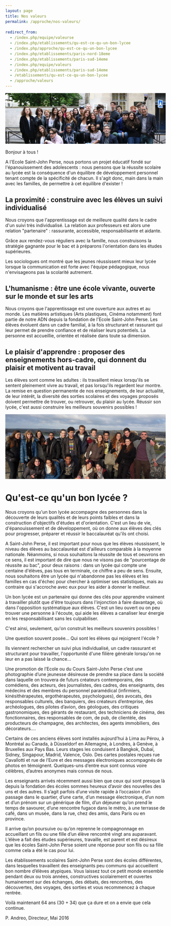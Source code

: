 ```yaml
---
layout: page
title: Nos valeurs
permalink: /approche/nos-valeurs/

redirect_from:
  - /index.php/equipe/valeurse
  - /index.php/etablissements/qu-est-ce-qu-un-bon-lycee
  - /index.php/approche/qu-est-ce-qu-un-bon-lycee
  - /index.php/etablissements/paris-nord-18eme
  - /index.php/etablissements/paris-sud-14eme
  - /index.php/equipe/valeurs
  - /index.php/etablissements/paris-sud-14eme
  - /etablissements/qu-est-ce-qu-un-bon-lycee
  - /approche/valeurs
---
```


<img src="/images/approche-1.jpg">

Bonjour à tous !

A l'Ecole Saint-John Perse, nous portons un projet éducatif fondé sur l'épanouissement des adolescents : nous pensons que la réussite scolaire au lycée est la conséquence d'un équilibre de développement personnel tenant compte de la spécificité de chacun. Il s'agit donc, main dans la main avec les familles, de permettre à cet équilibre d'exister !

## La proximité : construire avec les élèves un suivi individualisé

Nous croyons que l'apprentissage est de meilleure qualité dans le cadre d'un suivi très individualisé. La relation aux professeurs est alors une relation "partenaire" : rassurante, accessible, responsabilisante et aidante.

Grâce aux rendez-vous réguliers avec la famille, nous construisons la stratégie gagnante pour le bac et à préparons l'orientation dans les études supérieures.

Les sociologues ont montré que les jeunes réussissent mieux leur lycée lorsque la communication est forte avec l'équipe pédagogique, nous n'envisageons pas la scolarité autrement.

## L'humanisme : être une école vivante, ouverte sur le monde et sur les arts

Nous croyons que l'apprentissage est une ouverture aux autres et au monde. Les matières artistiques  (Arts plastiques, Cinéma notamment) font partie de notre ADN depuis la fondation de l'Ecole Saint-John Perse. Les élèves évoluent dans un cadre familial, à la fois structurant et rassurant qui leur permet de prendre confiance et de réaliser leurs potentiels. La personne est accueillie, orientée et réalisée dans toute sa dimension.

## Le plaisir d'apprendre : proposer des enseignements hors-cadre, qui donnent du plaisir et motivent au travail

Les élèves sont comme les adultes : ils travaillent mieux lorsqu'ils se sentent pleinement vivre au travail, et pas lorsqu'ils regardent leur montre. La remise en question permanente de nos enseignements, de leur actualité, de leur intérêt, la diversité des sorties scolaires et des voyages proposés doivent permettre de trouver, ou retrouver, du plaisir au lycée.  Réussir son lycée, c'est aussi construire les meilleurs souvenirs possibles !

<img src="/images/approche-2.jpg">

# Qu'est-ce qu'un bon lycée ?

Nous croyons qu'un bon lycée accompagne des personnes dans la découverte de leurs qualités et de leurs points faibles et dans la construction d'objectifs d'études et d'orientation. C'est un lieu de vie, d'épanouissement et de développement, où on donne aux élèves des clés pour progresser, préparer et réussir le baccalauréat qu'ils ont choisi.  

A Saint-John Perse, il est important pour nous que les élèves réussissent, le niveau des élèves au baccalauréat est d'ailleurs comparable à la moyenne nationale. Néanmoins, si nous souhaitons la réussite de tous et oeuvrons en ce sens, il est important de dire que nous ne visons pas de "pourcentage de réussite au bac", pour deux raisons : dans un lycée qui compte une centaine d'élèves, pas tous en terminale, ce chiffre a peu de sens. Ensuite, nous souhaitons être un lycée qui n'abandonne pas les élèves et les familles en cas d'échec pour chercher à optimiser ses statistiques, mais au contraire qui s'accroche avec eux pour les aider à donner le meilleur. 

Un bon lycée est un partenaire qui donne des clés pour apprendre vraiment à travailler plutôt que d'être toujours dans l'injonction à faire davantage, où dans l'opposition systématique aux élèves. C'est un lieu ouvert ou on peu trouver une personne à l'écoute, qui aide les élèves a canaliser leur énergie en les responsabilisant sans les culpabiliser. 

C'est ainsi, seulement, qu'on construit les meilleurs souvenirs possibles !

Une question souvent posée... Qui sont les élèves qui rejoignent l'école ?


Ils viennent rechercher un suivi plus individualisé, un cadre rassurant et structurant pour travailler, l'opportunité d'une filière générale lorsqu'on ne leur en a pas laissé la chance... 


Une promotion de l’Ecole ou du Cours Saint-John Perse c’est une photographie d’une jeunesse désireuse de prendre sa place dans la société dans laquelle on trouvera de futurs créateurs contemporains, des comédiens, des acteurs, des journalistes, des cadres, des enseignants, des médecins et des membres du personnel paramédical (infirmiers, kinésithérapeutes, ergothérapeutes, psychologues), des avocats, des responsables culturels, des banquiers, des créateurs d’entreprise, des archéologues, des pilotes d’avion, des géologues, des critiques gastronomiques, des gérants de restaurant, des techniciens de cinéma, des fonctionnaires, des responsables de com, de pub, de clientèle, des producteurs de champagne, des architectes, des agents immobiliers, des décorateurs….

Certains de ces anciens élèves sont installés aujourd’hui à Lima au Pérou, à Montréal au Canada, à Düsseldorf en Allemagne, à Londres, à Genève, à Bruxelles aux Pays Bas. Leurs stages les conduisent à Bangkok, Dubaï, Sidney, Singapour, Madrid, Valence, Oslo. Des cartes postales reçues rue Cavallotti et rue de l’Eure et des messages électroniques accompagnés de photos en témoignent. Quelques-uns d’entre eux sont connus voire célèbres, d’autres anonymes mais connus de nous.

Les enseignants arrivés récemment aussi bien que ceux qui sont presque là depuis la fondation des écoles sommes heureux d’avoir des nouvelles des uns et des autres. Il s’agit parfois d’une visite rapide à l’occasion d’un passage dans le quartier, d’une carte, d’un message électronique, d’un nom et d’un prénom sur un générique de film, d’un déjeuner qu’on prend le temps de savourer, d’une rencontre fugace dans le métro, à une terrasse de café, dans un musée, dans la rue, chez des amis, dans Paris ou en province.

Il arrive qu’on poursuive ou qu’on reprenne le compagnonnage en accueillant un fils ou une fille d’un élève rencontré vingt ans auparavant. L’élève a fait des études supérieures, travaille, est parent et est désireux que les écoles Saint-John Perse soient une réponse pour son fils ou sa fille comme cela a été le cas pour lui.

Les établissements scolaires Saint-John Perse sont des écoles différentes, dans lesquelles travaillent des enseignants peu communs qui accueillent bon nombre d’élèves atypiques. Vous laissez tout ce petit monde ensemble pendant deux ou trois années, constructives scolairement et ouvertes humainement sur des échanges, des débats, des rencontres, des découvertes, des voyages, des sorties et vous recommencez à chaque rentrée.

Voilà maintenant 64 ans (30 + 34) que ça dure et on a envie que cela continue.

P. Andreo, Directeur, Mai 2016
